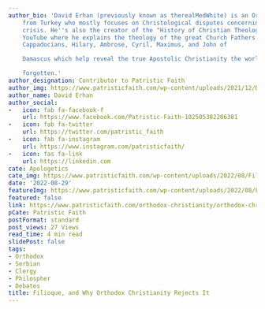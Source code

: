 ```yaml
---
author_bio: 'David Erhan (previously known as therealMedWhite) is an Orthodox convert
    from Turkey who mostly focuses on Christological disputes concerning the Monophysite
    crisis. He''s also the creator of the "History of Christian Theology" series on
    YouTube where he explains the theology of the great Church Fathers such as the
    Cappadocians, Hilary, Ambrose, Cyril, Maximus, and John of

    Damascus which help reveal the true Apostolic Christianity the world has

    forgotten.'
author_designation: Contributor to Patristic Faith
author_img: https://www.patristicfaith.com/wp-content/uploads/2021/12/David20Erhan20headshot-150x150.webp
author_name: David Erhan
author_social:
-   icon: fab fa-facebook-f
    url: https://www.facebook.com/Patristic-Faith-102505382206381
-   icon: fab fa-twitter
    url: https://twitter.com/patristic_faith
-   icon: fab fa-instagram
    url: https://www.instagram.com/patristicfaith/
-   icon: fas fa-link
    url: https://linkedin.com
cate: Apologetics
cate_img: https://www.patristicfaith.com/wp-content/uploads/2022/08/Filioque-and-Why-Orthodox-Christianity-Rejects-It.png
date: '2022-08-29'
featureImg: https://www.patristicfaith.com/wp-content/uploads/2022/08/Filioque-and-Why-Orthodox-Christianity-Rejects-It.png
featured: false
link: https://www.patristicfaith.com/orthodox-christianity/orthodox-christian-theology/filioque-and-why-orthodox-christianity-rejects-it/
pCate: Patristic Faith
postFormat: standard
post_views: 27 Views
read_time: 4 min read
slidePost: false
tags:
- Orthodox
- Serbian
- Clergy
- Philospher
- Debates
title: Filioque, and Why Orthodox Christianity Rejects It
---
```

